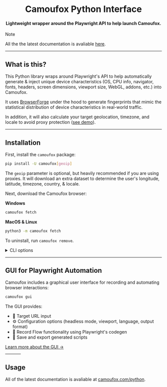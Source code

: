 <div align="center">

# Camoufox Python Interface

#### Lightweight wrapper around the Playwright API to help launch Camoufox.

</div>

> [!NOTE]
> All the the latest documentation is avaliable [here](https://camoufox.com/python).

---

## What is this?

This Python library wraps around Playwright's API to help automatically generate & inject unique device characteristics (OS, CPU info, navigator, fonts, headers, screen dimensions, viewport size, WebGL, addons, etc.) into Camoufox.

It uses [BrowserForge](https://github.com/daijro/browserforge) under the hood to generate fingerprints that mimic the statistical distribution of device characteristics in real-world traffic.

In addition, it will also calculate your target geolocation, timezone, and locale to avoid proxy protection ([see demo](https://i.imgur.com/UhSHfaV.png)).

---

## Installation

First, install the `camoufox` package:

```bash
pip install -U camoufox[geoip]
```

The `geoip` parameter is optional, but heavily recommended if you are using proxies. It will download an extra dataset to determine the user's longitude, latitude, timezone, country, & locale.

Next, download the Camoufox browser:

**Windows**

```bash
camoufox fetch
```

**MacOS & Linux**

```bash
python3 -m camoufox fetch
```

To uninstall, run `camoufox remove`.

<details>
<summary>CLI options</summary>

```
Usage: python -m camoufox [OPTIONS] COMMAND [ARGS]...

Options:
  --help  Show this message and exit.

Commands:
  fetch    Fetch the latest version of Camoufox
  gui      Launch the Camoufox GUI for Playwright automation
  path     Display the path to the Camoufox executable
  remove   Remove all downloaded files
  server   Launch a Playwright server
  test     Open the Playwright inspector
  version  Display the current version
```

</details>

---

## GUI for Playwright Automation

Camoufox includes a graphical user interface for recording and automating browser interactions:

```bash
camoufox gui
```

The GUI provides:
- 🎯 Target URL input
- ⚙️ Configuration options (headless mode, viewport, language, output format)
- 🔴 Record Flow functionality using Playwright's codegen
- 💾 Save and export generated scripts

[Learn more about the GUI →](camoufox/gui/README.md)

<hr width=50>

## Usage

All of the latest documentation is avaliable at [camoufox.com/python](https://camoufox.com/python).
